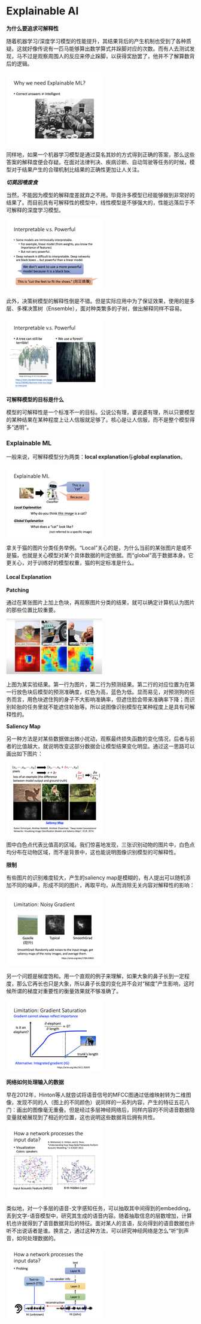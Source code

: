 # Explainable AI

**为什么要追求可解释性**

随着机器学习/深度学习模型的性能提升，其结果背后的产生机制也受到了各种质疑。这就好像传说有一匹马能够算出数学算式并跺脚对应的次数。而有人去测试发现，马不过是观察周围人的反应来停止跺脚，以获得奖励罢了，他并不了解算数背后的逻辑。

<img src="image-20210527212803282.png" alt="image-20210527212803282" style="zoom:25%;" />

同样地，如果一个机器学习模型是通过莫名其妙的方式得到正确的答案，那么这些答案的解释度便会存疑。在面对法律判决、疾病诊断、自动驾驶等任务的时候，模型对于结果产生的合理机制比结果的正确性更加让人关注。

***切莫因噎废食***

当然，不能因为模型的解释度差就弃之不用。毕竟许多模型已经能够做到非常好的结果了。而目前具有可解释性的模型中，线性模型是不够强大的，性能远落后于不可解释的深度学习模型。

<img src="image-20210527213018852.png" alt="image-20210527213018852" style="zoom:25%;" />

此外，决策树模型的解释性倒是不错。但是实际应用中为了保证效果，使用的是多层、多棵决策树（Ensemble），面对种类繁多的子树，做出解释同样不容易。

<img src="image-20210527213609306.png" alt="image-20210527213609306" style="zoom:25%;" />

**可解释模型的目标是什么**

模型的可解释性是一个标准不一的目标。公说公有理，婆说婆有理，所以只要模型的某种结果在某种程度上让人信服就足够了。核心是让人信服，而不是整个模型得多“透明”。

### Explainable ML

一般来说，可解释模型分为两类：**local explanation**与**global explanation**。

<img src="image-20210527214003456.png" alt="image-20210527214003456" style="zoom:25%;" />

拿关于猫的图片分类任务举例。“Local”关心的是，为什么当前的某张图片是或不是猫，也就是关心模型对某个具体数据的判定依据。而“global”高于数据本身。它更关心，对于训练好的模型权重，猫的判定标准是什么。

#### Local Explanation

**Patching**

通过在某张图片上加上色块，再观察图片分类的结果，就可以确定计算机认为图片的那些位置比较重要。

<img src="截屏2021-05-27 21.51.05.png" alt="截屏2021-05-27 21.51.05" style="zoom:25%;" />

上图为某实验结果。第一行为图片，第二行为预测结果。第二行的对应位置为在第一行放色块后模型的预测准确度，红色为高，蓝色为低。显而易见，对预测狗的任务而言，用色块遮住狗的身子不大影响准确率，但遮住脸会带来准确率下降；而识别轮胎的任务里就不能遮住轮胎等。所以说图像识别模型在某种程度上是具有可解释性的。

**Saliency Map**

另一种方法是对某些数据做出微小扰动，观察最终损失函数的变化情况，后者与前者的比值越大，就说明改变这部分数据会让模型结果变化明显。通过这一思路可以画出如下图片：

<img src="image-20210527215403608.png" alt="image-20210527215403608" style="zoom:25%;" />

图中白色点代表比值高的区域。我们惊喜地发现，三张识别动物的图片中，白色点均分布在动物区域，而不是背景中，这也能说明图像识别模型的可解释性。

**限制**

有些图片的识别难度较大，产生的saliency map是模糊的，有人提出可以随机添加不同的噪声，形成不同的图片，再取平均，从而消除无关内容对解释性的影响：

<img src="image-20210527220451567.png" alt="image-20210527220451567" style="zoom:25%;" />

另一个问题是梯度饱和。用一个直观的例子来理解，如果大象的鼻子长到一定程度，那么它再长也只是大象，所以鼻子长度的变化并不会对“梯度”产生影响，这时候所谓的梯度对重要性的衡量效果就不够准确了。

<img src="image-20210527220641348.png" alt="image-20210527220641348" style="zoom:25%;" />

**网络如何处理输入的数据**

早在2012年，Hinton等人就尝试将语音信号的MFCC图通过低维映射转为二维图像，发现不同的人（图上的不同颜色）说同样的一系列内容，产生的特征五花八门：画出的图像毫无重叠。但是经过多层神经网络后，同样内容的不同语音数据隐变量就被展现到了相近的位置，这也说明这些数据背后拥有共性。

<img src="image-20210527220852726.png" alt="image-20210527220852726" style="zoom:25%;" />

类似地，对一个多层的语音-文字感知任务，可以抽取其中间得到的embedding，丢到文字-语音模型中，研究其生成的语音内容。随着抽取信息的层数增加，计算机也许就得到了语音数据背后的特征。面对某人的言语，反向得到的语音数据也许听不出说话者是谁。换言之，通过这种方法，可以研究神经网络是怎么“听”到声音，如何处理数据的。

<img src="image-20210527222026411.png" alt="image-20210527222026411" style="zoom:25%;" />